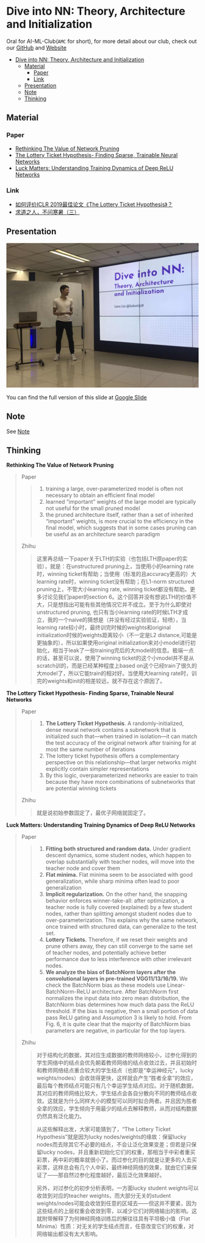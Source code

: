 # Dive into NN: Theory, Architecture and Initialization

Oral for AI-ML-Club(`AMC` for short), for more detail about our club, check out our [GitHub](https://github.com/BUPT/ai-ml.club) and [Website](https://ai-ml.club/)

- [Dive into NN: Theory, Architecture and Initialization](#Dive-into-NN-Theory-Architecture-and-Initialization)
  - [Material](#Material)
    - [Paper](#Paper)
    - [Link](#Link)
  - [Presentation](#Presentation)
  - [Note](#Note)
  - [Thinking](#Thinking)

## Material

### Paper

- [Rethinking The Value of Network Pruning](https://arxiv.org/abs/1810.05270)
- [The Lottery Ticket Hypothesis- Finding Sparse, Trainable Neural Networks](https://arxiv.org/abs/1803.03635)
- [Luck Matters: Understanding Training Dynamics of Deep ReLU Networks](https://arxiv.org/abs/1905.13405)

<!-- - [The Benefits of Over-parameterization at Initialization in Deep ReLU Networks](https://arxiv.org/abs/1901.03611)
- [Stabilizing the Lottery Ticket Hypothesis](https://arxiv.org/abs/1903.01611)
- [How to Initialize your Network](https://arxiv.org/abs/1906.02341) -->

### Link

- [如何评价ICLR 2019最佳论文《The Lottery Ticket Hypothesis》？](https://www.zhihu.com/question/323214798)
- [求道之人，不问寒暑（三）](https://zhuanlan.zhihu.com/p/67782029)

## Presentation

![presentation](assets/Presentation.jpeg)

You can find the full version of this slide at [Google Slide](https://docs.google.com/presentation/d/1cQqC3SRYlZypvQFtG7pvkBzYK1hMgu8HjwO5qvlX48Q/edit?usp=sharing)

## Note

See [Note](NOTE.md)

## Thinking

**Rethinking The Value of Network Pruning**

> Paper
> 
> > 1. training a large, over-parameterized model is often not necessary to obtain an efficient final model
> > 2. learned “important” weights of the large model are typically not useful for the small pruned model
> > 3. the pruned architecture itself, rather than a set of inherited “important” weights, is more crucial to the efficiency in the final model, which suggests that in some cases pruning can be useful as an architecture search paradigm
> 
> Zhihu
> 
> > 这里再总结一下paper关于LTH的实验（也包括LTH原paper的实验），就是：在unstructured pruning上，当使用小的learning rate时，winning ticket有帮助；当使用（标准的且accuracy更高的）大learning rate时，winning ticket没有帮助；在L1-norm structured pruning上，不管大小learning rate, winning ticket都没有帮助。更多讨论见我们paper的section 6。这个回答并没有想说LTH的价值不大，只是想指出可能有些其他情况它并不成立。至于为什么即使对unstructured pruning, 也只有当小learning rate的时候LTH才成立，我的一个naive的猜想是（并没有经过实验验证，轻喷），当learning rate较小时，最终训完时候的weights和original initialization时候的weights距离较小（不一定是L2 distance,可能是更抽象的），所以如果使用original initialization来对小model进行初始化，相当于leak了一些training完后的大model的信息。极端一点的话，甚至可以说，使用了winning ticket的这个小model并不是从scratch训的，而是已经某种程度上based on这个已经train了很久的大model了，所以它能train的相对好。当使用大learning rate时，训完的weights和init的相差较远，就不存在这个原因了。

**The Lottery Ticket Hypothesis- Finding Sparse, Trainable Neural Networks**

> Paper
> 
> > 1. **The Lottery Ticket Hypothesis**. A randomly-initialized, dense neural network contains a subnetwork that is initialized such that—when trained in isolation—it can match the test accuracy of the original network after training for at most the same number of iterations
> > 2. The lottery ticket hypothesis offers a complementary perspective on this relationship—that larger networks might explicitly contain simpler representations
> > 3. By this logic, overparameterized networks are easier to train because they have more combinations of subnetworks that are potential winning tickets
>
> Zhihu
> 
> > 就是说初始参数固定了，最优子网络就固定了。

**Luck Matters: Understanding Training Dynamics of Deep ReLU Networks**

> Paper
> 
> > 1. **Fitting both structured and random data.** Under gradient descent dynamics, some student nodes, which happen to overlap substantially with teacher nodes, will move into the teacher node and cover them
> > 2. **Flat minima.** Flat minima seem to be associated with good generalization, while sharp minima often lead to poor generalization
> > 3. **Implicit regularization.** On the other hand, the snapping behavior enforces winner-take-all: after optimization, a teacher node is fully covered (explained) by a few student nodes, rather than splitting amongst student nodes due to over-parameterization. This explains why the same network, once trained with structured data, can generalize to the test set.
> > 4. **Lottery Tickets.** Therefore, if we reset their weights and prune others away, they can still converge to the same set of teacher nodes, and potentially achieve better performance due to less interference with other irrelevant nodes.
> > 5. **We analyze the bias of BatchNorm layers after the convolutional layers in pre-trained VGG11/13/16/19.** We check the BatchNorm bias as these models use Linear-BatchNorm-ReLU architecture. After BatchNorm first normalizes the input data into zero mean distribution, the BatchNorm bias determines how much data pass the ReLU threshold. If the bias is negative, then a small portion of data pass ReLU gating and Assumption 3 is likely to hold. From Fig. 6, it is quite clear that the majority of BatchNorm bias parameters are negative, in particular for the top layers.
> 
> Zhihu
> 
> > 对于结构化的数据，其对应生成数据的教师网络较小，过参化得到的学生网络中的结点会优先朝着教师网络的结点收敛过去，并且初始时和教师网络结点重合较大的学生结点（也即是“幸运神经元”，lucky weights/nodes）会收敛得更快，这样就会产生“胜者全拿”的效应，最后每个教师结点可能只有几个幸运学生结点对应。对于随机数据，其对应的教师网络比较大，学生结点会各自分散向不同的教师结点收敛。这就是为什么同样大小的模型可以同时拟合两者。并且因为胜者全拿的效应，学生倾向于用最少的结点去解释教师，从而对结构数据仍然具有泛化能力。
> >
> > 从这些解释出发，大家可能猜到了，“The Lottery Ticket Hypothesis”就是因为lucky nodes/weights的缘故：保留lucky nodes而去除其它不必要的结点，不会让泛化效果变差；但若是只保留lucky nodes，并且重新初始化它们的权重，那相当于中彩者重买彩票，再中彩的概率就很小了。而过参化的目的就是让更多的人去买彩票，这样总会有几个人中彩，最终神经网络的效果，就由它们来保证了——那自然过参化程度越好，最后泛化效果越好。
> >
> > 另外，对过参化的初步分析表明，一方面lucky student weights可以收敛到对应的teacher weights，而大部分无关的student weights/nodes可能会收敛到任意的区域去——但这并不要紧，因为这些结点的上层权重会收敛到零，以减少它们对网络输出的影响。这就附带解释了为何神经网络训练后的解往往具有平坦极小值（Flat Minima）性质：对无关的学生结点而言，任意改变它们的权重，对网络输出都没有太大影响。

<!-- **The Benefits of Over-parameterization at Initialization in Deep ReLU Networks**

**Stabilizing the Lottery Ticket Hypothesis**

**How to Initialize your Network** -->
